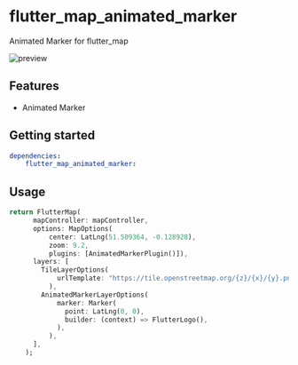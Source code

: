 # flutter_map_animated_marker
Animated Marker for flutter_map

![preview](https://i.imgur.com/gRe67be.gif)


## Features

- Animated Marker

## Getting started

```yaml
dependencies:
    flutter_map_animated_marker:
```

## Usage

```dart
return FlutterMap(
      mapController: mapController,
      options: MapOptions(
          center: LatLng(51.509364, -0.128928),
          zoom: 9.2,
          plugins: [AnimatedMarkerPlugin()]),
      layers: [
        TileLayerOptions(
            urlTemplate: "https://tile.openstreetmap.org/{z}/{x}/{y}.png",
          ),
        AnimatedMarkerLayerOptions(
            marker: Marker(
              point: LatLng(0, 0),
              builder: (context) => FlutterLogo(),
            ),
          ),
      ],
    );
```